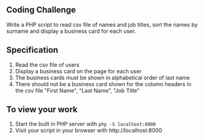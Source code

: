 ## Coding Challenge

Write a PHP script to read csv file of names and job titles, sort the names by surname and display a business card for each user.

## Specification

1) Read the csv file of users
2) Display a business card on the page for each user
3) The business cards must be shown in alphabetical order of last name
4) There should not be a business card shown for the column headers in the csv file "First Name", "Last Name", "Job Title"

## To view your work 
1) Start the built in PHP server with `php -S localhost:8000`
2) Visit your script in your browser with http://localhost:8000